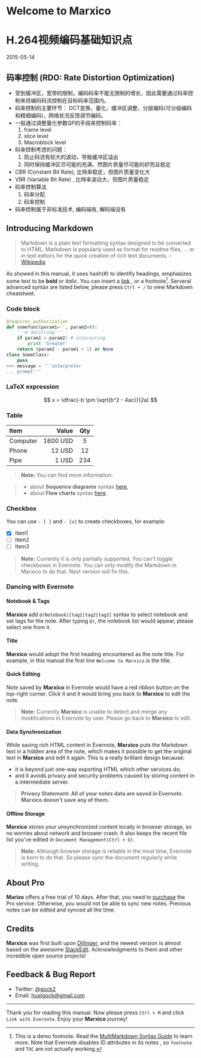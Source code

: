 # Welcome to Marxico

H.264视频编码基础知识点
=====================
2015-05-14

## 码率控制 (RDO: Rate Distortion Optimization)
- 受到缓冲区，宽带的限制，编码码率不能无限制的增长，因此需要通过码率控制来将编码码流控制在目标码率范围内。
- 码率控制的主要环节： DCT变换，量化，缓冲区调整，分层编码(可分级编码和精细编码)，网络状况反馈调节编码。
- 一般通过调整量化参数QP的手段来控制码率：
    1. frame level
    2. slice level
    3. Macroblock level
- 码率控制考虑的问题：
    1. 防止码流有较大的波动，导致缓冲区溢出
    2. 同时保持缓冲区尽可能的充满，然图片质量尽可能的好而且稳定
- CBR (Constant Bit Rate), 比特率稳定，但图片质量变化大
- VBR (Variable Bit Rate) , 比特率波动大，但图片质量稳定
- 码率控制算法
    1. 码率分配
    2. 码率控制
- 码率控制属于非标准技术, 编码端有, 解码端没有

## Introducing Markdown

> Markdown is a plain text formatting syntax designed to be converted to HTML. Markdown is popularly used as format for readme files, ... or in text editors for the quick creation of rich text documents.  - [Wikipedia](http://en.wikipedia.org/wiki/Markdown)

As showed in this manual, it uses hash(#) to identify headings, emphasizes some text to be **bold** or *italic*. You can insert a [link](http://www.example.com) , or a footnote[^demo]. Serveral advanced syntax are listed below, please press `Ctrl + /` to view Markdown cheatsheet.

### Code block
``` python
@requires_authorization
def somefunc(param1='', param2=0):
    '''A docstring'''
    if param1 > param2: # interesting
        print 'Greater'
    return (param2 - param1 + 1) or None
class SomeClass:
    pass
>>> message = '''interpreter
... prompt'''
```

### LaTeX expression
$$	x = \dfrac{-b \pm \sqrt{b^2 - 4ac}}{2a} $$

### Table
| Item      |    Value | Qty  |
| :-------- | --------:| :--: |
| Computer  | 1600 USD |  5   |
| Phone     |   12 USD |  12  |
| Pipe      |    1 USD | 234  |


> **Note:** You can find more information:

> - about **Sequence diagrams** syntax [here][2],
> - about **Flow charts** syntax [here][3].

### Checkbox
You can use `- [ ]` and `- [x]` to create checkboxes, for example:

- [x] Item1
- [ ] Item2
- [ ] Item3

> **Note:** Currently it is only partially supported. You can't toggle checkboxes in Evernote. You can only modify the Markdown in Marxico to do that. Next version will fix this.  


### Dancing with Evernote

#### Notebook & Tags
**Marxico** add `@(Notebook)[tag1|tag2|tag3]` syntax to select notebook and set tags for the note. After typing `@(`, the notebook list would appear, please select one from it.  

#### Title
**Marxico** would adopt the first heading encountered as the note title. For example, in this manual the first line `Welcome to Marxico` is the title.

#### Quick Editing
Note saved by **Marxico** in Evernote would have a red ribbon button on the top-right corner. Click it and it would bring you back to **Marxico** to edit the note. 

> **Note:** Currently **Marxico** is unable to detect and merge any modifications in Evernote by user. Please go back to **Marxico** to edit.

#### Data Synchronization
While saving rich HTML content in Evernote, **Marxico** puts the Markdown text in a hidden area of the note, which makes it possible to get the original text in **Marxico** and edit it again. This is a really brilliant design because:

- it is beyond just one-way exporting HTML which other services do;
- and it avoids privacy and security problems caused by storing content in a intermediate server. 

> **Privacy Statement: All of your notes data are saved in Evernote. Marxico doesn't save any of them.** 

#### Offline Storage
**Marxico** stores your unsynchronized content locally in browser storage, so no worries about network and broswer crash. It also keeps the recent file list you've edited in `Document Management(Ctrl + O)`.

> **Note:** Although browser storage is reliable in the most time, Evernote is born to do that. So please sync the document regularly while writing.

## About Pro
**Marixo** offers a free trial of 10 days. After that, you need to [purchase](http://marxi.co/purchase.html) the Pro service. Otherwise, you would not be able to sync new notes. Previous notes can be edited and synced all the time.

## Credits
**Marxico** was first built upon [Dillinger][4], and the newest version is almost based on the awesome [StackEdit][5]. Acknowledgments to them and other incredible open source projects!

## Feedback & Bug Report
- Twitter: [@gock2][6]
- Email: <hustgock@gmail.com>

----------
Thank you for reading this manual. Now please press `Ctrl + M` and click `Link with Evernote`. Enjoy your **Marxico** journey!


[^demo]: This is a demo footnote. Read the [MultiMarkdown Syntax Guide](https://github.com/fletcher/MultiMarkdown/wiki/MultiMarkdown-Syntax-Guide#footnotes) to learn more. Note that Evernote disables ID attributes in its notes , so `footnote` and `TOC` are not actually working. 

  [1]: https://chrome.google.com/webstore/detail/kidnkfckhbdkfgbicccmdggmpgogehop
  [2]: http://bramp.github.io/js-sequence-diagrams/
  [3]: http://adrai.github.io/flowchart.js/
  [4]: http://dillinger.io
  [5]: http://stackedit.io
  [6]: https://twitter.com/gock2



